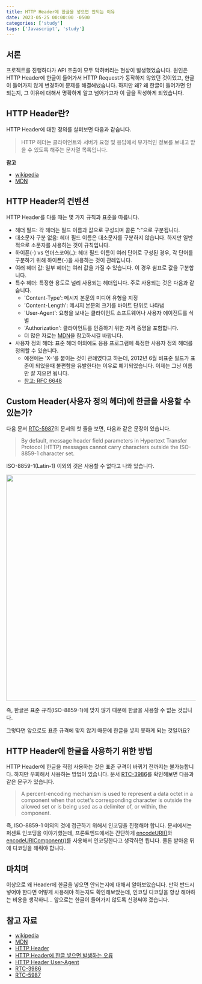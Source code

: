 ```yaml
---
title: HTTP Header에 한글을 넣으면 안되는 이유
date: 2023-05-25 00:00:00 -0500
categories: ['study']
tags: ['Javascript', 'study']
---
```


## 서론

프로젝트를 진행하다가 API 호출이 모두 막혀버리는 현상이 발생했었습니다.
원인은 HTTP Header에 한글이 들어가서 HTTP Request가 동작하지 않았던 것이었고, 한글이 들어가지 않게 변경하여 문제를 해결해냈습니다.
하지만 왜? 왜 한글이 들어가면 안되는지, 그 이유에 대해서 명확하게 알고 넘어가고자 이 글을 작성하게 되었습니다.

## HTTP Header란?

HTTP Header에 대한 정의를 살펴보면 다음과 같습니다.

> HTTP 헤더는 클라이언트와 서버가 요청 및 응답에서 부가적인 정보를 보내고 받을 수 있도록 해주는 문자열 목록입니다.

**참고**

- [wikipedia](https://en.wikipedia.org/wiki/List_of_HTTP_header_fields)
- [MDN](https://developer.mozilla.org/ko/docs/Web/HTTP/Headers)

## HTTP Header의 컨벤션

HTTP Header를 다룰 때는 몇 가지 규칙과 표준을 따릅니다.

- 헤더 필드: 각 헤더는 필드 이름과 값으로 구성되며 콜론 ":"으로 구분됩니다.
- 대소문자 구분 없음: 헤더 필드 이름은 대소문자를 구분하지 않습니다. 하지만 일반적으로 소문자를 사용하는 것이 규칙입니다.
- 하이픈(-) vs 언더스코어(_): 헤더 필드 이름이 여러 단어로 구성된 경우, 각 단어를 구분하기 위해 하이픈(-)을 사용하는 것이 관례입니다.
- 여러 헤더 값: 일부 헤더는 여러 값을 가질 수 있습니다. 이 경우 쉼표로 값을 구분합니다.
- 특수 헤더: 특정한 용도로 널리 사용되는 헤더입니다. 주로 사용되는 것은 다음과 같습니다.
  - 'Content-Type': 메시지 본문의 미디어 유형을 지정
  - 'Content-Length': 메시지 본문의 크기를 바이트 단위로 나타냄
  - 'User-Agent': 요청을 보내는 클라이언트 소프트웨어나 사용자 에이전트를 식별
  - 'Authorization': 클라이언트를 인증하기 위한 자격 증명을 포함합니다.
  - 더 많은 자료는 [MDN](https://developer.mozilla.org/en-US/docs/Web/HTTP/Headers/Accept)을 참고하시길 바랍니다.
- 사용자 정의 헤더: 표준 헤더 이외에도 응용 프로그램에 특정한 사용자 정의 헤더를 정의할 수 있습니다.
  - 예전에는 'X-'를 붙이는 것이 관례였다고 하는데, 2012년 6월 비표준 필드가 표준이 되었을때 불편함을 유발한다는 이유로 폐기되었습니다. 이제는 그냥 이름만 잘 지으면 됩니다.
  - [참고: RFC 6648](https://datatracker.ietf.org/doc/html/rfc6648)

## Custom Header(사용자 정의 헤더)에 한글을 사용할 수 있는가?

다음 문서 [RTC-5987](https://datatracker.ietf.org/doc/html/rfc5987)의 문서의 첫 줄을 보면, 다음과 같은 문장이 있습니다.

> By default, message header field parameters in Hypertext Transfer Protocol (HTTP) messages cannot carry characters outside the ISO-8859-1 character set.

ISO-8859-1(Latin-1) 이외의 것은 사용할 수 없다고 나와 있습니다.

<img src="https://www.charset.org/img/charsets/iso-8859-1.gif" alt="" width="600" priority />

즉, 한글은 표준 규격(ISO-8859-1)에 맞지 않기 때문에 한글을 사용할 수 없는 것입니다.

그렇다면 앞으로도 표준 규격에 맞지 않기 때문에 한글을 넣지 못하게 되는 것일까요?

## HTTP Header에 한글을 사용하기 위한 방법

HTTP Header에 한글을 직접 사용하는 것은 표준 규격이 바뀌기 전까지는 불가능합니다.
하지만 우회해서 사용하는 방법이 있습니다. 문서 [RTC-3986](https://datatracker.ietf.org/doc/html/rfc3986#section-2.1)를 확인해보면 다음과 같은 문구가 있습니다.

> A percent-encoding mechanism is used to represent a data octet in a component when that octet's corresponding character is outside the allowed set or is being used as a delimiter of, or within, the component.

즉, ISO-8859-1 이외의 것에 접근하기 위해서 인코딩을 진행해야 합니다. 문서에서는 퍼센트 인코딩을 이야기했는데, 프론트엔드에서는 간단하게 [encodeURI()](https://developer.mozilla.org/ko/docs/Web/JavaScript/Reference/Global_Objects/encodeURI)와 [encodeURIComponent()](https://developer.mozilla.org/ko/docs/Web/JavaScript/Reference/Global_Objects/encodeURIComponent)를 사용해서 인코딩한다고 생각하면 됩니다. 물론 받아온 뒤에 디코딩을 해줘야 합니다.

## 마치며

이상으로 왜 Header에 한글을 넣으면 안되는지에 대해서 알아보았습니다. 만약 반드시 넣어야 한다면 어떻게 사용해야 하는지도 확인해보았는데, 인코딩 디코딩을 항상 해야하는 비용을 생각하니... 앞으로는 한글이 들어가지 않도록 신경써야 겠습니다.

## 참고 자료

- [wikipedia](https://en.wikipedia.org/wiki/List_of_HTTP_header_fields)
- [MDN](https://developer.mozilla.org/ko/docs/Web/HTTP/Headers)
- [HTTP Header](https://developer.mozilla.org/ko/docs/Web/HTTP/Headers)
- [HTTP Header에 한글 넣으면 발생하는 오류](https://imksh.com/101)
- [HTTP Header User-Agent](https://jammdev.tistory.com/m/171)
- [RTC-3986](https://datatracker.ietf.org/doc/html/rfc3986#section-2.1)
- [RTC-5987](https://datatracker.ietf.org/doc/html/rfc5987)
